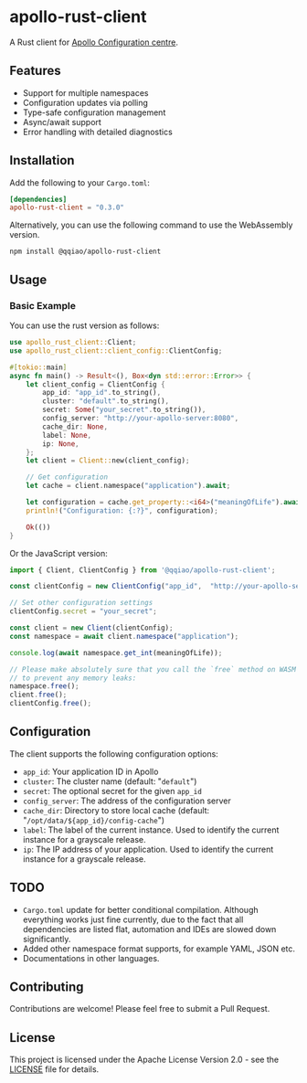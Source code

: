 # apollo-rust-client

A Rust client for [Apollo Configuration centre](https://www.apolloconfig.com/).

## Features

- Support for multiple namespaces
- Configuration updates via polling
- Type-safe configuration management
- Async/await support
- Error handling with detailed diagnostics

## Installation

Add the following to your `Cargo.toml`:

```toml
[dependencies]
apollo-rust-client = "0.3.0"
```

Alternatively, you can use the following command to use the WebAssembly
version.

```
npm install @qqiao/apollo-rust-client
```

## Usage

### Basic Example

You can use the rust version as follows:

```rust
use apollo_rust_client::Client;
use apollo_rust_client::client_config::ClientConfig;

#[tokio::main]
async fn main() -> Result<(), Box<dyn std::error::Error>> {
    let client_config = ClientConfig {
        app_id: "app_id".to_string(),
        cluster: "default".to_string(),
        secret: Some("your_secret".to_string()),
        config_server: "http://your-apollo-server:8080",
        cache_dir: None,
        label: None,
        ip: None,
    };
    let client = Client::new(client_config);

    // Get configuration
    let cache = client.namespace("application").await;

    let configuration = cache.get_property::<i64>("meaningOfLife").await?
    println!("Configuration: {:?}", configuration);

    Ok(())
}
```

Or the JavaScript version:

```JavaScript
import { Client, ClientConfig } from '@qqiao/apollo-rust-client';

const clientConfig = new ClientConfig("app_id",  "http://your-apollo-server:8080", "default");

// Set other configuration settings
clientConfig.secret = "your_secret";

const client = new Client(clientConfig);
const namespace = await client.namespace("application");

console.log(await namespace.get_int(meaningOfLife));

// Please make absolutely sure that you call the `free` method on WASM objects
// to prevent any memory leaks:
namespace.free();
client.free();
clientConfig.free();
```

## Configuration

The client supports the following configuration options:

- `app_id`: Your application ID in Apollo
- `cluster`: The cluster name (default: "`default`")
- `secret`: The optional secret for the given `app_id`
- `config_server`: The address of the configuration server
- `cache_dir`: Directory to store local cache (default: "`/opt/data/${app_id}/config-cache`")
- `label`: The label of the current instance. Used to identify the current instance for a grayscale release.
- `ip`: The IP address of your application. Used to identify the current instance for a grayscale release.

## TODO

- `Cargo.toml` update for better conditional compilation. Although everything
  works just fine currently, due to the fact that all dependencies are listed
  flat, automation and IDEs are slowed down significantly.
- Added other namespace format supports, for example YAML, JSON etc.
- Documentations in other languages.

## Contributing

Contributions are welcome! Please feel free to submit a Pull Request.

## License

This project is licensed under the Apache License Version 2.0 - see the
[LICENSE](LICENSE) file for details.
